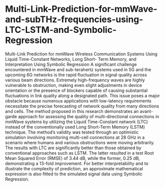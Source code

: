 # Multi-Link-Prediction-for-mmWave-and-subTHz-frequencies-using-LTC-LSTM-and-Symbolic-Regression
Multi-Link Prediction for mmWave Wireless Communication Systems Using Liquid Time-Constant Networks, Long Short- Term Memory, and Interpretation Using Symbolic Regression
A significant challenge encountered in mmWave and sub-terahertz systems used in 5G and the upcoming 6G networks is the rapid fluctuation in signal quality across various beam directions. Extremely high-frequency waves are highly vulnerable to obstruction, making even slight adjustments in device orientation or the presence of blockers capable of causing substantial fluctuations in link quality along a designated path. This issue poses a major obstacle because numerous applications with low-latency requirements necessitate the precise forecasting of network quality from many directions and cells. The method proposed in this research demonstrates an avant-garde approach for assessing the quality of multi-directional connections in mmWave systems by utilizing the Liquid Time-Constant network (LTC) instead of the conventionally used Long Short-Term Memory (LSTM) technique. The method’s validity was tested through an optimistic simulation involving monitoring multi-cell connections at 28 GHz in a scenario where humans and various obstructions were moving arbitrarily. The results with LTC are significantly better than those obtained by conventional approaches such as LSTM. The latter resulted in a test Root Mean Squared Error (RMSE) of 3.44 dB, while the former, 0.25 dB, demonstrating a 13-fold improvement. For better interpretability and to illustrate the complexity of prediction, an approximate mathematical expression is also fitted to the simulated signal data using Symbolic Regression.

